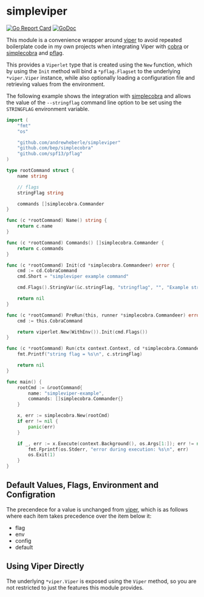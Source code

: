 # simpleviper

[![Go Report Card](https://goreportcard.com/badge/github.com/andrewheberle/simpleviper)](https://goreportcard.com/report/github.com/andrewheberle/simpleviper)
[![GoDoc](https://godoc.org/github.com/andrewheberle/simpleviper?status.svg)](https://godoc.org/github.com/andrewheberle/simpleviper)

This module is a convenience wrapper around [viper](https://github.com/spf13/viper) to avoid repeated boilerplate code in my own projects when integrating Viper with [cobra](https://github.com/spf13/cobra) or [simplecobra](https://github.com/bep/simplecobra) and [pflag](https://github.com/spf13/pflag).

This provides a `Viperlet` type that is created using the `New` function, which by using the `Init` method will bind a `*pflag.Flagset` to the underlying `*viper.Viper` instance, while also optionally loading a configuration file and retrieving values from the environment.

The following example shows the integration with [simplecobra](https://github.com/bep/simplecobra) and allows the value of the `--stringflag` command line option to be set using the `STRINGFLAG` environment variable.

```go
import (
    "fmt"
    "os"

    "github.com/andrewheberle/simpleviper"
    "github.com/bep/simplecobra"
    "github.com/spf13/pflag"
)

type rootCommand struct {
    name string

    // flags
    stringFlag string

    commands []simplecobra.Commander
}

func (c *rootCommand) Name() string {
	return c.name
}

func (c *rootCommand) Commands() []simplecobra.Commander {
	return c.commands
}

func (c *rootCommand) Init(cd *simplecobra.Commandeer) error {
	cmd := cd.CobraCommand
	cmd.Short = "simpleviper example command"

    cmd.Flags().StringVar(&c.stringFlag, "stringflag", "", "Example string flag")

    return nil
}

func (c *rootCommand) PreRun(this, runner *simplecobra.Commandeer) error {
	cmd := this.CobraCommand

    return viperlet.New(WithEnv()).Init(cmd.Flags())
}

func (c *rootCommand) Run(ctx context.Context, cd *simplecobra.Commandeer, args []string) error {
    fmt.Printf("string flag = %s\n", c.stringFlag)

    return nil
}

func main() {
    rootCmd := &rootCommand{
        name: "simpleviper-example",
        commands: []simplecobra.Commander{}
    }

    x, err := simplecobra.New(rootCmd)
	if err != nil {
		panic(err)
	}

    if _, err := x.Execute(context.Background(), os.Args[1:]); err != nil {
		fmt.Fprintf(os.Stderr, "error during execution: %s\n", err)
		os.Exit(1)
	}
}
```

## Default Values, Flags, Environment and Configration

The precendece for a value is unchanged from [viper](https://github.com/spf13/viper), which is as follows where each item takes precedence over the item below it:

* flag
* env
* config
* default

## Using Viper Directly

The underlying `*viper.Viper` is exposed using the `Viper` method, so you are not restricted to just the features this module provides.
